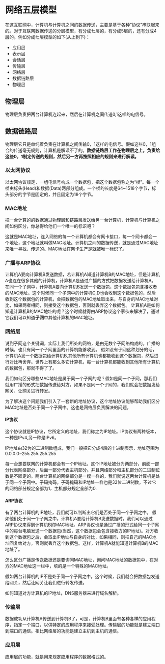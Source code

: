 # 网络五层模型
在这互联网中，计算机与计算机之间的数据传送，主要是基于各种“协议”串联起来的。对于互联网数据传送的分层模型，有分成七层的，有分成5层的，还有分成4层的。例如分成七层模型的如下(从上到下)：
* 应用层
* 表示层
* 会话层
* 传输层
* 网络层
* 数据链路层
* 物理层
## 物理层
物理层负责把两台计算机连起来，然后在计算机之间传送0,1这样的电信号。

## 数据链路层
物理层它只是单纯着负责在计算机之间传输0，1这样的电信号。假如这些0，1组合的传送毫无规则，计算机是解读不了的。**数据链路层工作在物理层之上，负责给这些0，1制定传送的规则，然后另一方再按照相应的规则来进行解读。**

### 以太网协议
以太网协议规定，一组电信号构成一个数据包，把这个数据包称之为“桢”。每一个桢由标头(Head)和数据(Data)两部分组成。一个桢的长度是64~1518个字节，标头部分的字节是固定的，并且固定为18个字节。

### MAC地址
把一台计算的的数据通过物理层和链路层发送给另一台计算机，计算机与计算机之间如何区分，你总得给他们一个唯一的标识吧？

这就是MAC地址，连入网络的每一个计算机都会有网卡接口，每一个网卡都会一个地址，这个地址就叫做MAC地址。计算机之间的数据传送，就是通过MAC地址来唯一寻找、传送的。MAC地址在网卡生产是就被唯一标识了。

### 广播与ARP协议
计算机A要向计算机B发送数据，若计算机A知道计算机B的MAC地址，但是计算机A也连在很多其他的计算机，计算机A是通过广播的方式把数据发送给计算机B。在同一个子网中，计算机A要向计算机B发送一个数据包，这个数据包包含接收者的MAC地址。这个时候同一个子网中的计算机C,D也会收到这个数据包的，然后收到这个数据包的计算机，会把数据包的MAC地址取出来，与自身的MAC地址对比，如果两者相同，则接受这个数据包，否则就丢弃这个数据包。
计算机A是如何知道计算机B的MAC地址的呢？这个时候就得由ARP协议这个家伙来解决了，通过它我们可以知道**子网**中其他计算机的MAC地址。

### 网络层

说到子网这个关键词，实际上我们所处的网络，是由无数个子网络构成的。广播的时候，也只有同一个子网里面的计算机能够收到。 假如没有子网这种划分的话，计算机A发一个数据包给计算机B,其他所有计算机也都能收到这个数据包，然后进行对比再舍弃。世界上有那么多它计算机，每一台计算机都能收到其他所有计算机的数据包，那就不得了了。

我们如何区分哪些MAC地址是属于同一个子网的呢？假如是同一个子网，那我们就用广播的形式把数据传送给对方，如果不是同一个子网的，我们就会把数据发给网关，让网关进行转发。

为了解决这个问题我们引入了一套新的地址协议，这个地址协议能够帮助我们区分MAC地址是否处于同一个子网中。这也是网络层负责解决的问题。

#### IP协议
这个协议就是IP协议，它所定义的地址，我们称之为IP地址。IP协议有两种版本，一种是IPv4,另一种是IPv6。

IP地址由32为的二进制数组成，我们一般把它分成4段的十进制表示，地址范围为0.0.0.0~255.255.255.255

每一台想要联网的计算机都会有一个IP地址。这个IP地址被分为两部分，前面一部分代表网络部分，后面一部分代表主机部分。并且网络部分和主机部分的二进制位数是不固定的。两台计算机的网络部分是一模一样的，我们就说这两台计算机是处于同一个子网中。子码掩码。子码掩码和IP地址一样也是32位二进制数，不过它的网络部分规定全部为1，主机部分规定全部为0.


#### ARP协议
有了两台计算机的IP地址，我们就可以判断出它们是否处于同一个子网之中。 假如他们处于同一个子网之中，计算机A要给计算机B发送数据时。我们可以通过ARP协议来得到计算机B的MAC地址。ARP协议也是通过广播的形式给同一个子网中的每台电脑发送一个数据包(当然，这个数据包会包含接收方的IP地址)。对方收到这个数据包之后，会取出IP地址与自身的对比，如果相同，则把自己的MAC地址回复给对方，否则就丢弃这个数据包。这样，计算机A就能知道计算机B的MAC地址了。

怎么区分广播是传送数据还是要询问MAC地址，询问MAC地址的数据包中，在对方的MAC地址这一栏中，填的是一个特殊的MAC地址。

假如两台计算机的IP不是处于同一个子网之中，这个时候，我们就会把数据包发送给网关，然后让网关让我们进行转发传送。

如何知道对方计算机的IP地址，DNS服务器来进行域名解析。

### 传输层

数据成功从计算机A传送到计算机B了，可是，计算机B里面有各种各样的应用程序，指定一个端口，以供特定的应用程序来接受处理。传输层的功能就是建立端口到端口的通信。相比网络层的功能是建立主机到主机的通信。


### 应用层

应用层的功能，就是用来规定应用程序的数据格式的。


